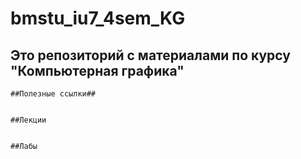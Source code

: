 # bmstu_iu7_4sem_KG

## Это репозиторий с материалами по курсу "Компьютерная графика"

    ##Полезные ссылки##
    

    ##Лекции
    

    ##Лабы
